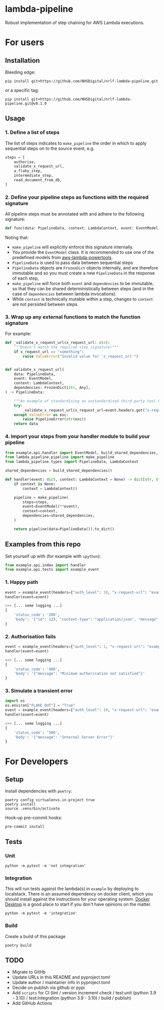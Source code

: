 # lambda-pipeline

Robust implementation of step chaining for AWS Lambda executions.

# For users

## Installation

Bleeding edge:

```
pip install git+https://github.com/NHSDigital/nrlf-lambda-pipeline.git
```

or a specific tag:

```
pip install git+https://github.com/NHSDigital/nrlf-lambda-pipeline.git@v0.1.0
```

## Usage

### 1. Define a list of steps

The list of steps indicates to `make_pipeline` the order in which to apply sequential steps on to the source event, e.g.

```python
steps = [
    authorise,
    validate_x_request_url,
    a_flaky_step,
    intermediate_step,
    read_document_from_db,
]
```

### 2. Define your pipeline steps as functions with the required signature

All pipeline steps must be annotated with and adhere to the following signature:

```python
def func(data: PipelineData, context: LambdaContext, event: EventModel, dependencies: FrozenDict[str, Any]) -> PipelineData
```

Noting that:

- `make_pipeline` will explicitly enforce this signature internally.
- You provide the `EventModel` class. It is recommended to use one of the predefined models from [aws-lambda-powertools](https://awslabs.github.io/aws-lambda-powertools-python/latest/utilities/parser/#built-in-models).
- `PipelineData` is used to pass data between sequential steps
- `PipelineData` objects are `FrozenDict` objects internally, and are therefore immutable and so you must create a new `PipelineData` in the response of each step,
- `make_pipeline` will force both `event` and `dependencies` to be immutable, so that they can be shared deterministically between steps (and in the case of `dependencies` between lambda invocations).
- While `context` is technically mutable within a step, changes to `context` are not persisted between steps.

### 3. Wrap up any external functions to match the function signature

For example:

```python
def _validate_x_request_url(x_request_url: str):
    """Doesn't match the required step signature!"""
    if x_request_url == "something":
        raise ValueError("Invalid value for 'x_request_url'")


def validate_x_request_url(
    data: PipelineData,
    event: EventModel,
    context: LambdaContext,
    dependencies: FrozenDict[str, Any],
) -> PipelineData:

    """An example of standardising an unstandardised third party tool by wrapping"""
    try:
        _validate_x_request_url(x_request_url=event.headers.get("x-request-url"))
    except ValueError as exc:
        raise PipelineError(str(exc))
    return data
```

### 4. Import your steps from your handler module to build your pipeline

```python
from example.api.handler import EventModel, build_shared_dependencies, steps
from lambda_pipeline.pipeline import make_pipeline
from lambda_pipeline.types import PipelineData, LambdaContext

shared_dependencies = build_shared_dependencies()

def handler(event: dict, context: LambdaContext = None) -> dict[str, str]:
    if context is None:
        context = LambdaContext()

    pipeline = make_pipeline(
        steps=steps,
        event=EventModel(**event),
        context=context,
        dependencies=shared_dependencies,
    )

    return pipeline(data=PipelineData()).to_dict()
```

## Examples from this repo

Set yourself up with (for example with `ipython`):

```python
from example.api.index import handler
from example.api.tests import example_event
```

### 1. Happy path

```python
event = example_event(headers={"auth_level": 10, "x-request-url": "example.com"})
handler(event=event)

>>> [... some logging ...]
{
    'status_code': '200',
    'body': '{"id": 123, "content-type": "application/json", "message": "hello, world"}'
}
```

### 2. Authorisation fails

```python
event = example_event(headers={"auth_level": 1, "x-request-url": "example.com"})
handler(event=event)

>>> [... some logging ...]
{
    'status_code': '400',
    'body': '{"message": "Minimum authorisation not satisfied"}'
}
```

### 3. Simulate a transient error

```python
import os
os.environ["FLAKE_OUT"] = "True"
event = example_event(headers={"auth_level": 10, "x-request-url": "example.com"})
handler(event=event)

>>> [... some logging ...]
{
    'status_code': '500',
    'body': '{"message": "Internal Server Error"}'
}
```

# For Developers

## Setup

Install dependencies with `poetry`:

```
poetry config virtualenvs.in-project true
poetry install
source .venv/bin/activate
```

Hook-up pre-commit hooks:

```
pre-commit install
```

## Tests

### Unit

```
python -m pytest -m 'not integration'
```

### Integration

This will run tests against the lambda(s) in `example` by deploying to localstack. There is an assumed dependency on docker client, which you should
install against the instructions for your operating system. [Docker Desktop](https://www.docker.com/products/docker-desktop/)
is a good place to start if you don't have opinions on the matter.

```
python -m pytest -m 'integration'
```

### Build

Create a build of this package

```
poetry build
```

## TODO

- Migrate to GitHb
- Update URLs in this README and pyproject.toml
- Update author / maintainer info in pyproject.toml
- Decide on publish via github or pypi
- Add `scripts` for CI (lint / version increment check / test:unit (python 3.9 - 3.10) / test:integration (python 3.9 - 3.10) / build / publish)
- Add GitHub Actions
